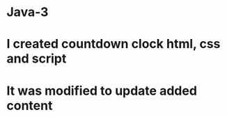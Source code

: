 # Java-3
# I created countdown clock html, css and script
# It was modified to update added content
